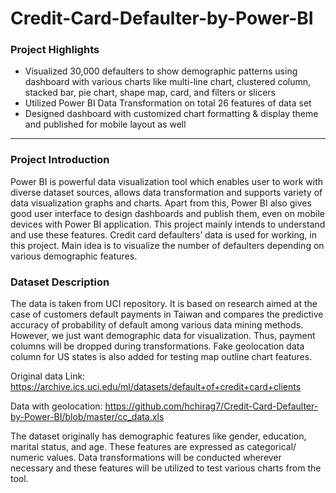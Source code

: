 # Credit-Card-Defaulter-by-Power-BI

### Project Highlights
* Visualized 30,000 defaulters to show demographic patterns using dashboard with various charts like multi-line chart, clustered column, stacked bar, pie chart, shape map, card, and filters or slicers
* Utilized Power BI Data Transformation on total 26 features of data set
* Designed dashboard with customized chart formatting & display theme and published for mobile layout as well

<hr>

### Project Introduction
Power BI is powerful data visualization tool which enables user to work with diverse dataset sources, allows data transformation and supports variety of data visualization graphs and charts. Apart from this, Power BI also gives good user interface to design dashboards and publish them, even on mobile devices with Power BI application. This project mainly intends to understand and use these features.
Credit card defaulters’ data is used for working, in this project. Main idea is to visualize the number of defaulters depending on various demographic features.

### Dataset Description
The data is taken from UCI repository. It is based on research aimed at the case of customers default payments in Taiwan and compares the predictive accuracy of probability of default among various data mining methods. However, we just want demographic data for visualization. Thus, payment columns will be dropped during transformations. Fake geolocation data column for US states is also added for testing map outline chart features.

Original data Link: https://archive.ics.uci.edu/ml/datasets/default+of+credit+card+clients

Data with geolocation: https://github.com/hchirag7/Credit-Card-Defaulter-by-Power-BI/blob/master/cc_data.xls

The dataset originally has demographic features like gender, education, marital status, and age. These features are expressed as categorical/ numeric values. Data transformations will be conducted wherever necessary and these features will be utilized to test various charts from the tool.
